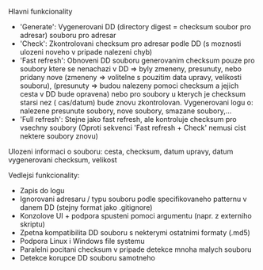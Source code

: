 Hlavni funkcionality

+ 'Generate': Vygenerovani DD (directory digest = checksum soubor pro adresar) souboru pro adresar
+ 'Check': Zkontrolovani checksum pro adresar podle DD (s moznosti ulozeni noveho v pripade nalezeni chyb)
+ 'Fast refresh': Obnoveni DD souboru generovanim checksum pouze pro soubory ktere se nenachazi v DD => byly zmeneny,
  presunuty, nebo pridany nove (zmeneny => volitelne s pouzitim data upravy, velikosti souboru), (presunuty => budou
  nalezeny pomoci checksum a jejich cesta v DD bude opravena) nebo pro soubory u kterych je checksum starsi nez (
  cas/datum) bude znovu zkontrolovan. Vygenerovani logu o: nalezene presunute soubory, nove soubory, smazane soubory,...
+ 'Full refresh': Stejne jako fast refresh, ale kontroluje checksum pro vsechny soubory (Oproti sekvenci 'Fast refresh +
  Check' nemusi cist nektere soubory znovu)

Ulozeni informaci o souboru: cesta, checksum, datum upravy, datum vygenerovani checksum, velikost

Vedlejsi funkcionality:

+ Zapis do logu
+ Ignorovani adresaru / typu souboru podle specifikovaneho patternu v danem DD (stejny format jako .gitignore)
+ Konzolove UI + podpora spusteni pomoci argumentu (napr. z externiho skriptu)
+ Zpetna kompatibilita DD souboru s nekterymi ostatnimi formaty (.md5)
+ Podpora Linux i Windows file systemu
+ Paralelni pocitani checksum v pripade detekce mnoha malych souboru
+ Detekce korupce DD souboru samotneho